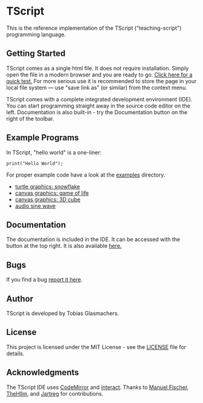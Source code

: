 # TScript
This is the reference implementation of the TScript ("teaching-script")
programming language.

## Getting Started
TScript comes as a single html file. It does not require installation.
Simply open the file in a modern browser and you are ready to go.
[Click here for a quick test.](https://tglas.github.io/tscript/distribution/)
For more serious use it is recommended to store the page in your local
file system &mdash; use "save link as" (or similar) from the context
menu.

TScript comes with a complete integrated development environment (IDE).
You can start programming straight away in the source code editor on
the left. Documentation is also built-in - try the Documentation button
on the right of the toolbar.

## Example Programs
In TScript, "hello world" is a one-liner:
```
print("Hello World");
```
For proper example code have a look at the [examples](https://github.com/TGlas/tscript/tree/master/examples)
directory.
 - [turtle graphics: snowflake](https://tglas.github.io/tscript/distribution?run#https://raw.githubusercontent.com/TGlas/tscript/master/examples/snowflake.tscript)
 - [canvas graphics: game of life](https://tglas.github.io/tscript/distribution?run#https://raw.githubusercontent.com/TGlas/tscript/master/examples/gameoflife.tscript)
 - [canvas graphics: 3D cube](https://tglas.github.io/tscript/distribution?run#https://raw.githubusercontent.com/TGlas/tscript/master/examples/cube3D.tscript)
 - [audio sine wave](https://tglas.github.io/tscript/distribution?run#https://raw.githubusercontent.com/TGlas/tscript/master/examples/audio.tscript)
## Documentation
The documentation is included in the IDE. It can be accessed with the
button at the top right. It is also available
[here.](https://tglas.github.io/tscript/distribution/index.html?doc)

## Bugs
If you find a bug [report it here](https://github.com/TGlas/tscript/issues).

## Author
TScript is developed by Tobias Glasmachers.

## License
This project is licensed under the MIT License - see the
[LICENSE](LICENSE) file for details.

## Acknowledgments
The TScript IDE uses [CodeMirror](https://codemirror.net/)
and [interact](https://interactjs.io/).
Thanks to
[Manuel Fischer](https://github.com/manuel-fischer),
[TheHllm](https://github.com/TheHllm),
and
[Jartreg](https://github.com/Jartreg)
for contributions.
